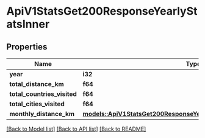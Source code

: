 # ApiV1StatsGet200ResponseYearlyStatsInner

## Properties

Name | Type | Description | Notes
------------ | ------------- | ------------- | -------------
**year** | **i32** |  | 
**total_distance_km** | **f64** |  | 
**total_countries_visited** | **f64** |  | 
**total_cities_visited** | **f64** |  | 
**monthly_distance_km** | [**models::ApiV1StatsGet200ResponseYearlyStatsInnerMonthlyDistanceKm**](_api_v1_stats_get_200_response_yearlyStats_inner_monthlyDistanceKm.md) |  | 

[[Back to Model list]](../README.md#documentation-for-models) [[Back to API list]](../README.md#documentation-for-api-endpoints) [[Back to README]](../README.md)


